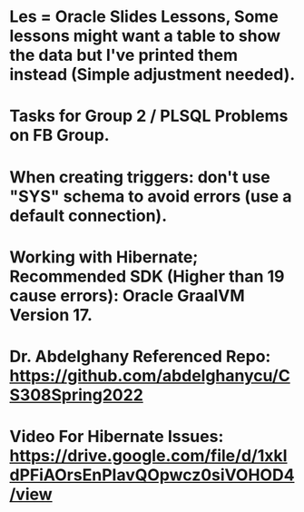 # Les = Oracle Slides Lessons, Some lessons might want a table to show the data but I've printed them instead (Simple adjustment needed).
# Tasks for Group 2 / PLSQL Problems on FB Group.
# When creating triggers: don't use "SYS" schema to avoid errors (use a default connection).
# Working with Hibernate; Recommended SDK (Higher than 19 cause errors): Oracle GraalVM Version 17.
# Dr. Abdelghany Referenced Repo: https://github.com/abdelghanycu/CS308Spring2022
# Video For Hibernate Issues: https://drive.google.com/file/d/1xkIdPFiAOrsEnPIavQOpwcz0siVOHOD4/view
